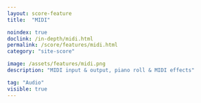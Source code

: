 ```yaml
---
layout: score-feature
title:  "MIDI"

noindex: true
doclink: /in-depth/midi.html
permalink: /score/features/midi.html
category: "site-score"

image: /assets/features/midi.png
description: "MIDI input & output, piano roll & MIDI effects"

tag: "Audio"
visible: true
---
```


